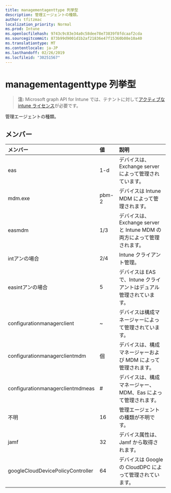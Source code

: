 ```yaml
---
title: managementagenttype 列挙型
description: 管理エージェントの種類。
author: tfitzmac
localization_priority: Normal
ms.prod: Intune
ms.openlocfilehash: 9743c9c83e34a0c58dee78e73839f8fdcaaf2cda
ms.sourcegitcommit: 873b99d9001d1b2af21836e47f15360b08e10a40
ms.translationtype: MT
ms.contentlocale: ja-JP
ms.lasthandoff: 02/26/2019
ms.locfileid: "30251567"
---
```

# <a name="managementagenttype-enum-type"></a>managementagenttype 列挙型

> **注:** Microsoft graph API for Intune では、テナントに対して[アクティブな intune ライセンス](https://go.microsoft.com/fwlink/?linkid=839381)が必要です。

管理エージェントの種類。

## <a name="members"></a>メンバー
|メンバー|値|説明|
|:---|:---|:---|
|eas|1-d|デバイスは、Exchange server によって管理されています。|
|mdm.exe|pbm-2|デバイスは Intune MDM によって管理されます。|
|easmdm|1/3|デバイスは、Exchange server と Intune MDM の両方によって管理されます。|
|intアンの場合|2/4|Intune クライアント管理。|
|easintアンの場合|5|デバイスは EAS で、Intune クライアントはデュアル管理されています。|
|configurationmanagerclient|~|デバイスは構成マネージャーによって管理されています。|
|configurationmanagerclientmdm|個|デバイスは、構成マネージャーおよび MDM によって管理されます。|
|configurationmanagerclientmdmeas|#|デバイスは、構成マネージャー、MDM、Eas によって管理されます。|
|不明|16|管理エージェントの種類が不明です。|
|jamf|32|デバイス属性は、Jamf から取得されます。|
|googleCloudDevicePolicyController|64|デバイスは Google の CloudDPC によって管理されています。|



